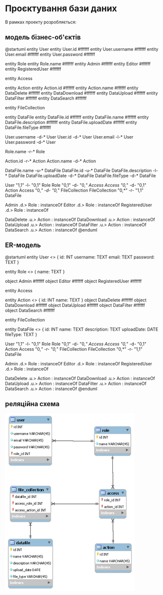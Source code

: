 # Проєктування бази даних

В рамках проекту розробляється: 

## модель бізнес-об'єктів
@startuml
entity User
entity User.id #ffffff
entity User.username #ffffff
entity User.email #ffffff
entity User.password #ffffff

entity Role
entity Role.name #ffffff 
entity Admin #ffffff 
entity Editor #ffffff 
entity RegisteredUser #ffffff 

entity Access

entity Action
entity Action.id #ffffff 
entity Action.name #ffffff 
entity DataDelete #ffffff 
entity DataDownload #ffffff 
entity DataUpload #ffffff 
entity DataFilter #ffffff
entity DataSearch #ffffff 

entity FileCollection

entity DataFile
entity DataFile.id #ffffff 
entity DataFile.name #ffffff 
entity DataFile.description #ffffff 
entity DataFile.uploadDate #ffffff
entity DataFile.fileType #ffffff 

User.username -d-* User
User.id -d-* User
User.email -l-* User 
User.password -d-* User

Role.name -r-* Role

Action.id -r-* Action
Action.name -d-* Action

DataFile.name -u-* DataFile
DataFile.id -u-* DataFile
DataFile.description -l-* DataFile
DataFile.uploadDate -d-* DataFile
DataFile.fileType -d-* DataFile

User "1,1" -l- "0,1" Role
Role "0,1" -d- "0,*" Access
Access "0,*" -d- "0,1" Action
Access "0,*" -d- "0,*" FileCollection
FileCollection "0,*" -r- "1,1" DataFile


Admin .d.> Role : instanceOf
Editor  .d.> Role : instanceOf
RegisteredUser .d.> Role : instanceOf

DataDelete .u.> Action : instanceOf
DataDownload  .u.> Action : instanceOf
DataUpload .u.> Action : instanceOf
DataFilter .u.> Action : instanceOf
DataSearch  .u.> Action : instanceOf
@enduml

## ER-модель
@startuml
entity User <<ENTITY>> {
    id: INT
    username: TEXT
    email: TEXT
    password: TEXT
}

entity Role <<ENTITY>> {
    name: TEXT
}

object Admin #ffffff 
object Editor #ffffff 
object RegisteredUser #ffffff 

entity Access

entity Action <<ENTITY>> {
    id: INT
    name: TEXT
}
object DataDelete #ffffff 
object DataDownload #ffffff 
object DataUpload #ffffff 
object DataFilter #ffffff
object DataSearch #ffffff 

entity FileCollection

entity DataFile <<ENTITY>> {
    id: INT
    name: TEXT
    description: TEXT
    uploadDate: DATE
    fileType: TEXT
}

User "1,1" -l- "0,1" Role
Role "0,1" -d- "0,*" Access
Access "0,*" -d- "0,1" Action
Access "0,*" -r- "0,*" FileCollection
FileCollection "0,*" -r- "1,1" DataFile


Admin .d.> Role : instanceOf
Editor  .d.> Role : instanceOf
RegisteredUser .d.> Role : instanceOf

DataDelete .u.> Action : instanceOf
DataDownload  .u.> Action : instanceOf
DataUpload .u.> Action : instanceOf
DataFilter .u.> Action : instanceOf
DataSearch  .u.> Action : instanceOf
@enduml

## реляційна схема
<img src="./relational_schema.png"/>